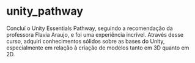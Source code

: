 # unity_pathway
Concluí o Unity Essentials Pathway, seguindo a recomendação da professora Flavia Araujo, e foi uma experiência incrível. Através desse curso, adquiri conhecimentos sólidos sobre as bases do Unity, especialmente em relação à criação de modelos tanto em 3D quanto em 2D.
